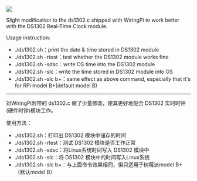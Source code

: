 ![](https://raw.githubusercontent.com/codelast/raspberry-pi/master/real-time-clock/demo/ds1302_1.jpg)

Slight modification to the ds1302.c shipped with WiringPi to work better with the DS1302 Real-Time Clock module.

Usage instruction:
* ./ds1302.sh：print the date & time stored in DS1302 module
* ./ds1302.sh -rtest：test whether the DS1302 module works fine
* ./ds1302.sh -sdsc：write OS time into the DS1302 module
* ./ds1302.sh -slc：write the time stored in DS1302 module into OS
* ./ds1302.sh -slc b+：same effect as above command, especially that it's for RPi model B+(default model B)


****

对WiringPi附带的 ds1302.c 做了少量修改，使其更好地配合 DS1302 实时时钟(硬件时钟)模块工作。

使用方法：
* ./ds1302.sh：打印出 DS1302 模块中储存的时间
* ./ds1302.sh -rtest：测试 DS1302 模块是否工作正常
* ./ds1302.sh -sdsc：将Linux系统时间写入 DS1302 模块中
* ./ds1302.sh -slc：将 DS1302 模块中的时间写入Linux系统
* ./ds1302.sh -slc b+：与上面命令效果相同，但只适用于树莓派model B+（默认model B）
